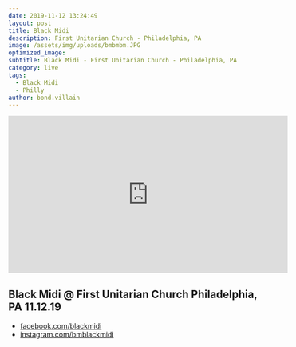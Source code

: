 ```yaml
---
date: 2019-11-12 13:24:49
layout: post
title: Black Midi
description: First Unitarian Church - Philadelphia, PA
image: /assets/img/uploads/bmbmbm.JPG
optimized_image:
subtitle: Black Midi - First Unitarian Church - Philadelphia, PA
category: live
tags:
  - Black Midi
  - Philly
author: bond.villain
---
```

<iframe width="560" height="315" src="https://www.youtube.com/embed/gFZlyCqAV48" frameborder="0" allow="accelerometer; autoplay; clipboard-write; encrypted-media; gyroscope; picture-in-picture" allowfullscreen></iframe>

## Black Midi @ First Unitarian Church Philadelphia, PA 11.12.19

- [facebook.com/blackmidi](https://www.facebook.com/blackmidi/)
- [instagram.com/bmblackmidi](https://www.instagram.com/bmblackmidi/)
